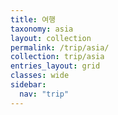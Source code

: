 ```yaml
---
title: 여행
taxonomy: asia
layout: collection
permalink: /trip/asia/
collection: trip/asia
entries_layout: grid
classes: wide
sidebar:
  nav: "trip"
---
```



